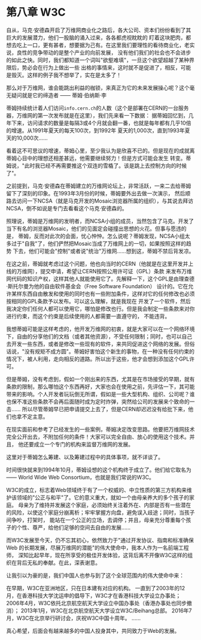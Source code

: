 # 第八章 W3C

自从，马克·安德森开启了万维网商业化之路后，各大公司、资本们纷纷看到了其巨大的发展潜力，他们一股脑的涌入过来，各各都虎视眈眈的
盯着这块肥肉，都想去吃上一口，更有甚者，想要据为己有。在这里我们要理性的看待商业化，老实说，良性的竞争带动的是整个产业的向前发展，
没有他们我们的社会也不会进步的如此之快。同时，我们都知道一个词叫"欲壑难填"，一旦这个欲望超越了某种界限后，势必会在行为上做出一些
出格的事情来，这时就不是促进了，相反，可能是毁灭。这样的例子我不想举了，实在是太多了！

那么对于万维网，谁会能跳出利益的枷锁，来真正为它的未来发展操心呢？这个毫无疑问就是它的缔造者 —— 蒂姆·伯纳斯·李

蒂姆持续统计着人们访问`info.cern.ch`的人数（这个是部署在CERN的一台服务器，万维网的第一次发布就是在这里），我们先来看一下数据：
据蒂姆回忆到，几年下来，访问请求的数量是每隔3或4个月就会翻一番，也就是每年都有几乎10倍的增速。从1991年夏天的每天100次，到1992年
夏天的1,000次，直到1993年夏天的10,000次……

看着这不可思议的增速，蒂姆心里，至少我认为是欣喜不已的。但是现在的成就离蒂姆心目中的理想还相差甚远，他需要继续努力！但是方式可能会发生
转变。蒂姆说，"此时我已经不再需要推这个双连的雪橇了。该是跳上去控制方向的时候了"。

之前提到，马克·安德森在蒂姆建立的万维网论坛上，非常活跃，一来二去给蒂姆留下了深刻的印象。在1993年3月份的时候，蒂姆要外出去做一次演示，
然后顺路去访问一下NCSA（就是马克开发的Mosaic浏览器所属的组织），与其说去拜访NCSA，倒不如说是专门去看看这个马克·安德森的。

照理说，蒂姆是万维网的发明者，而NCSA小组的成员，当然包含了马克。开发了当下有名的浏览器Mosaic，他们的见面定会碰撞出思想的火花。但事与愿违的是，
蒂姆，反而对此次的会面，忧心忡忡。怎么说呢？蒂姆发现，NCSA小组太多过于"自我"了，他们俨然把Mosaic当成了万维网上的一切，如果按照这样的趋势
下去，他们可能会"控制"或者说"统治"万维网……想到这，蒂姆不禁后背发凉。

在这之前，蒂姆就考虑过这个问题，他也向当时的CERN（他就是在这里开发并上线的万维网），提交申请，希望让CERN按照公用许可证（GPL）条款
来发布万维网代码的知识产权，这样其他人就能使用它了。先解释一下，这个GPL是由理查德·斯托尔曼为他的自由软件基金会（Free Software Foundation）
设计的。它在允许某样东西自由散发和使用的同时也有一些附加条件，这样对它的任何修改也必须按相同的GPL条款予以发布。可以这么理解，就是我现在
开发了一个软件，然后我决定你们任何人都可以使用它，哪怕是修改也行。但是我会制定一些条款来对你进行约束，而这个约束是后续使用的人都需要一直遵守的，
不能违背。

我想蒂姆可能是这样考虑的，他开发万维网的初衷，就是大家可以在一个网络环境下，自由的分享他们的文档（或者其他资源），不受任何限制；同时，也可以自己
去开发一些东西，或者是修改一些现有的软件，来共同促进这个网络的发展。但俗话说，"没有规矩不成方圆"。蒂姆好害怕这个新生的事物，在一种没有任何约束的
情况下，被人利用，走向相反的道路。所以出于这些，他才会想到添加这个GPL许可。

但是蒂姆，没有考虑到，假如一个刚出来的东西，尤其是在市场接受的早期，就有条款的限制，那么哪怕这个东西再好，大家也会在使用之前，先评估一下，其可能
带来的影响。个人开发者玩玩倒无所谓，假如是一些大型机构、组织、公司呢？谁也保不准这些条款不会再后面随时成为定时炸弹，突然给公司的发展来个致命的一击……
所以尽管蒂姆早已把申请提交上去了，但是CERN却迟迟没有给批下来，他们也拿不定主意。

在现实面前和参考了已经发生的一些案例，蒂姆决定改变思路。他要把万维网技术完全公开出去，不附加任何的条件！大家可以完全自由、放心的使用这个技术。并且，
他还要成立一个专门的机构来监督万维网的发展。

这里对于蒂姆怎么筹建、以及筹建过程中的具体事项，就不详谈了。

时间很快就来到1994年10月，蒂姆设想的这个机构终于成立了。他们给它取名为 —— World Wide Web Consortium，也就是我们常说的W3C。

W3C的成立，标志着Web领域终于有了一个权威的、中立性质的第三方机构来维护该领域的"公正与和平"了。它的意义重大，就如一个由母亲养大的多个孩子的家庭。
母亲为了维持并发展这个家庭，必须始终关注着外在、内部是否有一些潜在的风险，以使这个家庭分崩离析；牢牢掌握方向盘，避免误入歧途；同时，当孩子间争吵，打架时，
能站在一个公正的立场，去调停；并且，母亲充分尊重每个孩子的个性、尊严，给他们足够的空间去自由的发展……

而W3C发展至今天，仍不忘其初心，依然致力于"通过开发协议、指南和标准确保 Web 的长期发展，尽展万维网的潜能"的伟大使命中，我本人作为一名前端工程师，
深知比起早年，现在所享受的极佳开发体验，这背后离不开像W3C这样的组织在背后无私的奉献。在此，深表谢意。

让我引以为豪的是，我们中国人也参与到了这个全球范围内的伟大使命中来：

在早期，W3C在亚洲地区，只在日本建有对应的机构。
一直到了2003年的12月，在香港科技大学沈运申的倡导下，W3C才在香港科技大学设立办事处；
2006年4月，W3C依托北京航空航天大学设立中国办事处（香港办事处也同步撤消）；
2013年1月，W3C在北京航空航天大学设立W3C/Beihang总部。
2016年7月，W3C在北京举行研讨会，庆祝W3C中国十周年。
……

真心希望，后面会有越来越多的中国人投身其中，共同致力于Web的发展。
